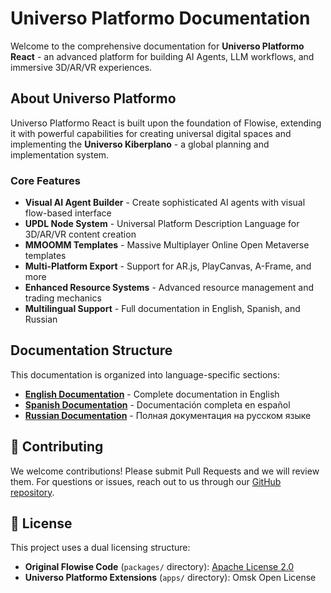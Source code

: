 # Universo Platformo Documentation

Welcome to the comprehensive documentation for **Universo Platformo React** - an advanced platform for building AI Agents, LLM workflows, and immersive 3D/AR/VR experiences.

## About Universo Platformo

Universo Platformo React is built upon the foundation of Flowise, extending it with powerful capabilities for creating universal digital spaces and implementing the **Universo Kiberplano** - a global planning and implementation system.

### Core Features

* **Visual AI Agent Builder** - Create sophisticated AI agents with visual flow-based interface
* **UPDL Node System** - Universal Platform Description Language for 3D/AR/VR content creation
* **MMOOMM Templates** - Massive Multiplayer Online Open Metaverse templates
* **Multi-Platform Export** - Support for AR.js, PlayCanvas, A-Frame, and more
* **Enhanced Resource Systems** - Advanced resource management and trading mechanics
* **Multilingual Support** - Full documentation in English, Spanish, and Russian

## Documentation Structure

This documentation is organized into language-specific sections:

- **[English Documentation](en/)** - Complete documentation in English
- **[Spanish Documentation](esp/)** - Documentación completa en español
- **[Russian Documentation](ru/)** - Полная документация на русском языке

## 🙌 Contributing

We welcome contributions! Please submit Pull Requests and we will review them. For questions or issues, reach out to us through our [GitHub repository](https://github.com/VladimirLevadnij/universo-platformo-react).

## 📄 License

This project uses a dual licensing structure:

- **Original Flowise Code** (`packages/` directory): [Apache License 2.0](https://github.com/FlowiseAI/Flowise/blob/main/LICENSE.md)
- **Universo Platformo Extensions** (`apps/` directory): Omsk Open License
